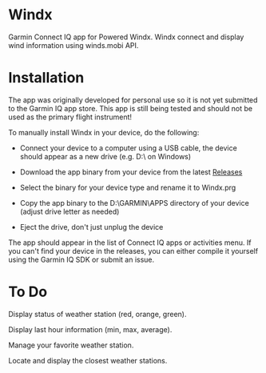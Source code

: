# Windx
Garmin Connect IQ app for Powered Windx. Windx connect and display wind information using winds.mobi API.

# Installation
The app was originally developed for personal use so it is not yet submitted to the Garmin IQ app store. This app is still being tested and should not be used as the primary flight instrument!

To manually install Windx in your device, do the following:

* Connect your device to a computer using a USB cable, the device should appear as a new drive (e.g. D:\ on Windows)
* Download the app binary from your device from the latest [Releases](https://github.com/sreynier-occ/garmin-winds/releases)

* Select the binary for your device type and rename it to Windx.prg
* Copy the app binary to the D:\GARMIN\APPS directory of your device (adjust drive letter as needed)
* Eject the drive, don't just unplug the device

The app should appear in the list of Connect IQ apps or activities menu. If you can't find your device in the releases, you can either compile it yourself using the Garmin IQ SDK or submit an issue.

# To Do
Display status of weather station (red, orange, green).

Display last hour information (min, max, average).

Manage your favorite weather station.

Locate and display the closest weather stations.
